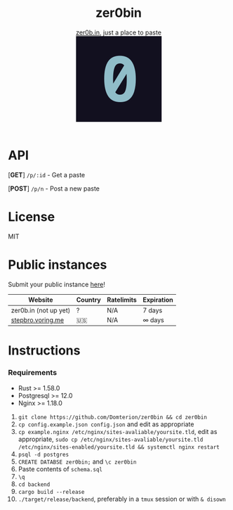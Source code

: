 <div align="center">
    <h1>zer0bin</h1>
    <a href="https://stepbro.voring.me">zer0b.in</a>, just a place to paste
    <br>
    <img src="./frontend/zero.png" />
    <br>
    <br>
</div>

# API

[**GET**] `/p/:id` - Get a paste

[**POST**] `/p/n` - Post a new paste

# License

MIT

# Public instances
Submit your public instance [here](https://github.com/Domterion/zer0bin/issues/new?assignees=&labels=&template=03_public_instance.md&title=%F0%9F%9A%80+)!

| Website | Country | Ratelimits | Expiration |
|-|-|-|-|
| zer0b.in (not up yet) | ? | N/A | 7 days |
| [stepbro.voring.me](https://stepbro.voring.me) | 🇺🇸 | N/A | ∞ days |

# Instructions
### Requirements

- Rust >= 1.58.0
- Postgresql >= 12.0
- Nginx >= 1.18.0

1. `git clone https://github.com/Domterion/zer0bin && cd zer0bin`
2. `cp config.example.json config.json` and edit as appropriate
3. `cp example.nginx /etc/nginx/sites-avaliable/yoursite.tld`, edit as appropriate, `sudo cp /etc/nginx/sites-avaliable/yoursite.tld /etc/nginx/sites-enabled/yoursite.tld && systemctl nginx restart`
4. `psql -d postgres`
5. `CREATE DATABSE zer0bin;` and `\c zer0bin`
6. Paste contents of `schema.sql`
7. `\q`
8. `cd backend`
9. `cargo build --release`
10. `./target/release/backend`, preferably in a `tmux` session or with `& disown`
